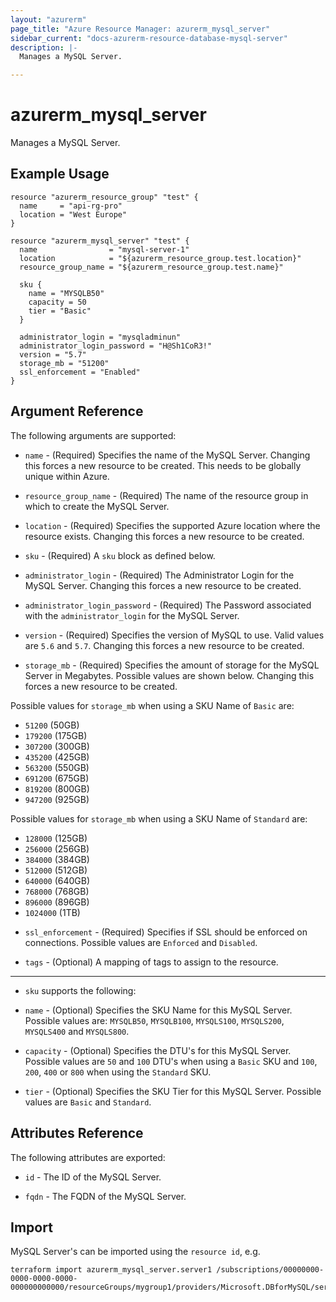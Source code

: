 ```yaml
---
layout: "azurerm"
page_title: "Azure Resource Manager: azurerm_mysql_server"
sidebar_current: "docs-azurerm-resource-database-mysql-server"
description: |-
  Manages a MySQL Server.

---
```


# azurerm_mysql_server

Manages a MySQL Server.

## Example Usage

```hcl
resource "azurerm_resource_group" "test" {
  name     = "api-rg-pro"
  location = "West Europe"
}

resource "azurerm_mysql_server" "test" {
  name                = "mysql-server-1"
  location            = "${azurerm_resource_group.test.location}"
  resource_group_name = "${azurerm_resource_group.test.name}"

  sku {
    name = "MYSQLB50"
    capacity = 50
    tier = "Basic"
  }

  administrator_login = "mysqladminun"
  administrator_login_password = "H@Sh1CoR3!"
  version = "5.7"
  storage_mb = "51200"
  ssl_enforcement = "Enabled"
}
```

## Argument Reference

The following arguments are supported:

* `name` - (Required) Specifies the name of the MySQL Server. Changing this forces a new resource to be created. This needs to be globally unique within Azure.

* `resource_group_name` - (Required) The name of the resource group in which to create the MySQL Server.

* `location` - (Required) Specifies the supported Azure location where the resource exists. Changing this forces a new resource to be created.

* `sku` - (Required) A `sku` block as defined below.

* `administrator_login` - (Required) The Administrator Login for the MySQL Server. Changing this forces a new resource to be created.

* `administrator_login_password` - (Required) The Password associated with the `administrator_login` for the MySQL Server.

* `version` - (Required) Specifies the version of MySQL to use. Valid values are `5.6` and `5.7`. Changing this forces a new resource to be created.

* `storage_mb` - (Required) Specifies the amount of storage for the MySQL Server in Megabytes. Possible values are shown below. Changing this forces a new resource to be created.

Possible values for `storage_mb` when using a SKU Name of `Basic` are:
- `51200` (50GB)
- `179200` (175GB)
- `307200` (300GB)
- `435200` (425GB)
- `563200` (550GB)
- `691200` (675GB)
- `819200` (800GB)
- `947200` (925GB)

Possible values for `storage_mb` when using a SKU Name of `Standard` are:
- `128000` (125GB)
- `256000` (256GB)
- `384000` (384GB)
- `512000` (512GB)
- `640000` (640GB)
- `768000` (768GB)
- `896000` (896GB)
- `1024000` (1TB)

* `ssl_enforcement` - (Required) Specifies if SSL should be enforced on connections. Possible values are `Enforced` and `Disabled`.

* `tags` - (Optional) A mapping of tags to assign to the resource.

---

* `sku` supports the following:

* `name` - (Optional) Specifies the SKU Name for this MySQL Server. Possible values are: `MYSQLB50`, `MYSQLB100`, `MYSQLS100`, `MYSQLS200`, `MYSQLS400` and `MYSQLS800`.
* `capacity` - (Optional) Specifies the DTU's for this MySQL Server. Possible values are `50` and `100` DTU's when using a `Basic` SKU and `100`, `200`, `400` or `800` when using the `Standard` SKU.
* `tier` - (Optional) Specifies the SKU Tier for this MySQL Server. Possible values are `Basic` and `Standard`.

## Attributes Reference

The following attributes are exported:

* `id` - The ID of the MySQL Server.

* `fqdn` - The FQDN of the MySQL Server.

## Import

MySQL Server's can be imported using the `resource id`, e.g.

```shell
terraform import azurerm_mysql_server.server1 /subscriptions/00000000-0000-0000-0000-000000000000/resourceGroups/mygroup1/providers/Microsoft.DBforMySQL/servers/server1
```
